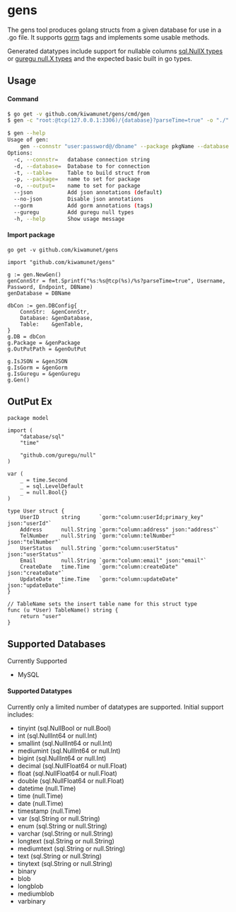 # gens 


The gens tool produces golang structs from a given database for use in a .go file.
It supports [gorm](https://github.com/jinzhu/gorm) tags and implements some usable methods.

Generated datatypes include support for nullable columns [sql.NullX types](https://golang.org/pkg/database/sql/#NullBool) or [guregu null.X types](https://github.com/guregu/null)
and the expected basic built in go types.


## Usage
#### Command
```BASH
$ go get -v github.com/kiwamunet/gens/cmd/gen
$ gen -c "root:@tcp(127.0.0.1:3306)/{database}?parseTime=true" -o "./" -d nickel -p model --json --gorm --guregu

$ gen --help
Usage of gen:
	gen --connstr "user:password@/dbname" --package pkgName --database databaseName --table tableName --output outputdir [--json] [--gorm] [--guregu]
Options:
  -c, --connstr=   database connection string
  -d, --database=  Database to for connection
  -t, --table=     Table to build struct from
  -p, --package=   name to set for package
  -o, --output=    name to set for package
  --json           Add json annotations (default)
  --no-json        Disable json annotations
  --gorm           Add gorm annotations (tags)
  --guregu         Add guregu null types
  -h, --help       Show usage message

```

#### Import package
```Golang
go get -v github.com/kiwamunet/gens

import "github.com/kiwamunet/gens"

g := gen.NewGen()
genConnStr = fmt.Sprintf("%s:%s@tcp(%s)/%s?parseTime=true", Username, Password, Endpoint, DBName)
genDatabase = DBName

dbCon := gen.DBConfig{
    ConnStr:  &genConnStr,
    Database: &genDatabase,
    Table:    &genTable,
}
g.DB = dbCon
g.Package = &genPackage
g.OutPutPath = &genOutPut

g.IsJSON = &genJSON
g.IsGorm = &genGorm
g.IsGuregu = &genGuregu
g.Gen()
```

## OutPut Ex

```Golang
package model

import (
	"database/sql"
	"time"

	"github.com/guregu/null"
)

var (
	_ = time.Second
	_ = sql.LevelDefault
	_ = null.Bool{}
)

type User struct {
	UserID       string      `gorm:"column:userId;primary_key" json:"userId"`
	Address      null.String `gorm:"column:address" json:"address"`
	TelNumber    null.String `gorm:"column:telNumber" json:"telNumber"`
	UserStatus   null.String `gorm:"column:userStatus" json:"userStatus"`
	Email        null.String `gorm:"column:email" json:"email"`
	CreateDate   time.Time   `gorm:"column:createDate" json:"createDate"`
	UpdateDate   time.Time   `gorm:"column:updateDate" json:"updateDate"`
}

// TableName sets the insert table name for this struct type
func (u *User) TableName() string {
	return "user"
}
```
## Supported Databases

Currently Supported
- MySQL

#### Supported Datatypes

Currently only a limited number of datatypes are supported. Initial support includes:
-  tinyint (sql.NullBool or null.Bool)
-  int      (sql.NullInt64 or null.Int)
-  smallint      (sql.NullInt64 or null.Int)
-  mediumint      (sql.NullInt64 or null.Int)
-  bigint (sql.NullInt64 or null.Int)
-  decimal (sql.NullFloat64 or null.Float)
-  float (sql.NullFloat64 or null.Float)
-  double (sql.NullFloat64 or null.Float)
-  datetime (null.Time)
-  time  (null.Time)
-  date (null.Time)
-  timestamp (null.Time)
-  var (sql.String or null.String)
-  enum (sql.String or null.String)
-  varchar (sql.String or null.String)
-  longtext (sql.String or null.String)
-  mediumtext (sql.String or null.String)
-  text (sql.String or null.String)
-  tinytext (sql.String or null.String)
-  binary
-  blob
-  longblob
-  mediumblob
-  varbinary